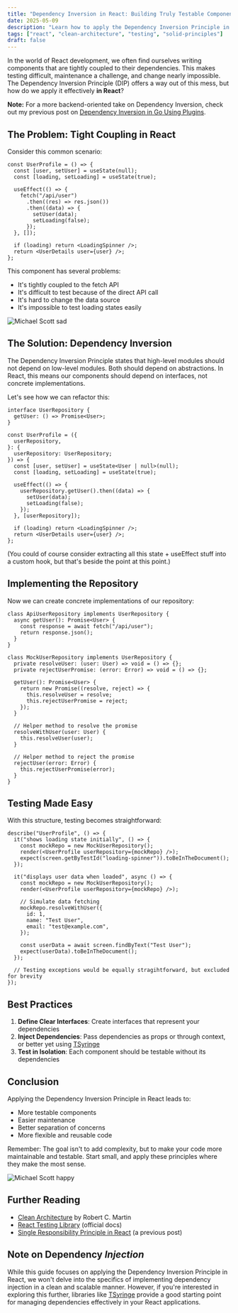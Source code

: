 ```yaml
---
title: "Dependency Inversion in React: Building Truly Testable Components"
date: 2025-05-09
description: "Learn how to apply the Dependency Inversion Principle in React to create more testable, maintainable, and flexible components. A practical guide to writing better React code."
tags: ["react", "clean-architecture", "testing", "solid-principles"]
draft: false
---
```


In the world of React development, we often find ourselves writing components that are tightly coupled to their dependencies. This makes testing difficult, maintenance a challenge, and change nearly impossible. The Dependency Inversion Principle (DIP) offers a way out of this mess, but how do we apply it effectively **in React**?

**Note:** For a more backend-oriented take on Dependency Inversion, check out my previous post on [Dependency Inversion in Go Using Plugins](https://cekrem.github.io/posts/clean-architecture-and-plugins-in-go/).

## The Problem: Tight Coupling in React

Consider this common scenario:

```tsx
const UserProfile = () => {
  const [user, setUser] = useState(null);
  const [loading, setLoading] = useState(true);

  useEffect(() => {
    fetch("/api/user")
      .then((res) => res.json())
      .then((data) => {
        setUser(data);
        setLoading(false);
      });
  }, []);

  if (loading) return <LoadingSpinner />;
  return <UserDetails user={user} />;
};
```

This component has several problems:

- It's tightly coupled to the fetch API
- It's difficult to test because of the direct API call
- It's hard to change the data source
- It's impossible to test loading states easily

![Michael Scott sad](https://media0.giphy.com/media/v1.Y2lkPTc5MGI3NjExejNkMWJuengyMnJ4MGw2eHkwNTJyNjhrZXJndTZxcjExNXBuMDltciZlcD12MV9pbnRlcm5hbF9naWZfYnlfaWQmY3Q9Zw/ZHnKJsXLI6ZClYFwzH/giphy.gif)

## The Solution: Dependency Inversion

The Dependency Inversion Principle states that high-level modules should not depend on low-level modules. Both should depend on abstractions. In React, this means our components should depend on interfaces, not concrete implementations.

Let's see how we can refactor this:

```tsx
interface UserRepository {
  getUser: () => Promise<User>;
}

const UserProfile = ({
  userRepository,
}: {
  userRepository: UserRepository;
}) => {
  const [user, setUser] = useState<User | null>(null);
  const [loading, setLoading] = useState(true);

  useEffect(() => {
    userRepository.getUser().then((data) => {
      setUser(data);
      setLoading(false);
    });
  }, [userRepository]);

  if (loading) return <LoadingSpinner />;
  return <UserDetails user={user} />;
};
```

(You could of course consider extracting all this state + useEffect stuff into a custom hook, but that's beside the point at this point.)

## Implementing the Repository

Now we can create concrete implementations of our repository:

```tsx
class ApiUserRepository implements UserRepository {
  async getUser(): Promise<User> {
    const response = await fetch("/api/user");
    return response.json();
  }
}

class MockUserRepository implements UserRepository {
  private resolveUser: (user: User) => void = () => {};
  private rejectUserPromise: (error: Error) => void = () => {};

  getUser(): Promise<User> {
    return new Promise((resolve, reject) => {
      this.resolveUser = resolve;
      this.rejectUserPromise = reject;
    });
  }

  // Helper method to resolve the promise
  resolveWithUser(user: User) {
    this.resolveUser(user);
  }

  // Helper method to reject the promise
  rejectUser(error: Error) {
    this.rejectUserPromise(error);
  }
}
```

## Testing Made Easy

With this structure, testing becomes straightforward:

```tsx
describe("UserProfile", () => {
  it("shows loading state initially", () => {
    const mockRepo = new MockUserRepository();
    render(<UserProfile userRepository={mockRepo} />);
    expect(screen.getByTestId("loading-spinner")).toBeInTheDocument();
  });

  it("displays user data when loaded", async () => {
    const mockRepo = new MockUserRepository();
    render(<UserProfile userRepository={mockRepo} />);

    // Simulate data fetching
    mockRepo.resolveWithUser({
      id: 1,
      name: "Test User",
      email: "test@example.com",
    });

    const userData = await screen.findByText("Test User");
    expect(userData).toBeInTheDocument();
  });

  // Testing exceptions would be equally stragihtforward, but excluded for brevity
});
```

## Best Practices

1. **Define Clear Interfaces**: Create interfaces that represent your dependencies
2. **Inject Dependencies**: Pass dependencies as props or through context, or better yet using [TSyringe](#note-on-dependency-injection)
3. **Test in Isolation**: Each component should be testable without its dependencies

## Conclusion

Applying the Dependency Inversion Principle in React leads to:

- More testable components
- Easier maintenance
- Better separation of concerns
- More flexible and reusable code

Remember: The goal isn't to add complexity, but to make your code more maintainable and testable. Start small, and apply these principles where they make the most sense.

![Michael Scott happy](https://media2.giphy.com/media/v1.Y2lkPTc5MGI3NjExcjRvMndpZnp5dnZldGZ5am8xc3E3dzk2aGd5dnEyN3E1aHZ6MXMybyZlcD12MV9pbnRlcm5hbF9naWZfYnlfaWQmY3Q9Zw/xMGh0bajSyNdC/giphy.gif)

## Further Reading

- [Clean Architecture](https://amzn.to/4jOTM2M) by Robert C. Martin
- [React Testing Library](https://testing-library.com/docs/react-testing-library/intro/) (official docs)
- [Single Responsibility Principle in React](/posts/single-responsibility-principle-in-react) (a previous post)

## Note on Dependency _Injection_

While this guide focuses on applying the Dependency Inversion Principle in React, we won't delve into the specifics of implementing dependency injection in a clean and scalable manner. However, if you're interested in exploring this further, libraries like [TSyringe](https://github.com/microsoft/tsyringe) provide a good starting point for managing dependencies effectively in your React applications.
